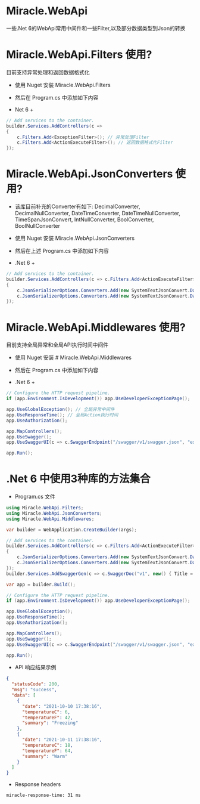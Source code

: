 # Miracle.WebApi
一些.Net 6的WebApi常用中间件和一些Filter,以及部分数据类型到Json的转换

# Miracle.WebApi.Filters 使用?

目前支持异常处理和返回数据格式化

* 使用 Nuget 安装 Miracle.WebApi.Filters
* 然后在 Program.cs 中添加如下内容

* Net 6 +
```csharp
// Add services to the container.
builder.Services.AddControllers(c =>
{
    c.Filters.Add<ExceptionFilter>(); // 异常处理Filter
    c.Filters.Add<ActionExecuteFilter>(); // 返回数据格式化Filter
});
```

# Miracle.WebApi.JsonConverters 使用?

* 该库目前补充的Converter有如下:
DecimalConverter, DecimalNullConverter, DateTimeConverter, DateTimeNullConverter, TimeSpanJsonConvert, IntNullConverter, BoolConverter, BoolNullConverter

* 使用 Nuget 安装 Miracle.WebApi.JsonConverters
* 然后在上述 Program.cs 中添加如下内容

* .Net 6 +
```csharp
// Add services to the container.
builder.Services.AddControllers(c => c.Filters.Add<ActionExecuteFilter>()).AddJsonOptions(c =>
{
    c.JsonSerializerOptions.Converters.Add(new SystemTextJsonConvert.DateTimeConverter());
    c.JsonSerializerOptions.Converters.Add(new SystemTextJsonConvert.DateTimeNullConverter());
});
```

# Miracle.WebApi.Middlewares 使用?

目前支持全局异常和全局API执行时间中间件

* 使用 Nuget 安装 # Miracle.WebApi.Middlewares
* 然后在 Program.cs 中添加如下内容

* .Net 6 +
```csharp
// Configure the HTTP request pipeline.
if (app.Environment.IsDevelopment()) app.UseDeveloperExceptionPage();

app.UseGlobalException(); // 全局异常中间件
app.UseResponseTime(); // 全局Action执行时间
app.UseAuthorization();

app.MapControllers();
app.UseSwagger();
app.UseSwaggerUI(c => c.SwaggerEndpoint("/swagger/v1/swagger.json", "example.api v1"));

app.Run();
```

# .Net 6 中使用3种库的方法集合

* Program.cs 文件

```csharp
using Miracle.WebApi.Filters;
using Miracle.WebApi.JsonConverters;
using Miracle.WebApi.Middlewares;

var builder = WebApplication.CreateBuilder(args);

// Add services to the container.
builder.Services.AddControllers(c => c.Filters.Add<ActionExecuteFilter>()).AddJsonOptions(c =>
{
    c.JsonSerializerOptions.Converters.Add(new SystemTextJsonConvert.DateTimeConverter());
    c.JsonSerializerOptions.Converters.Add(new SystemTextJsonConvert.DateTimeNullConverter());
});
builder.Services.AddSwaggerGen(c => c.SwaggerDoc("v1", new() { Title = "example.api", Version = "v1" }));

var app = builder.Build();

// Configure the HTTP request pipeline.
if (app.Environment.IsDevelopment()) app.UseDeveloperExceptionPage();

app.UseGlobalException();
app.UseResponseTime();
app.UseAuthorization();

app.MapControllers();
app.UseSwagger();
app.UseSwaggerUI(c => c.SwaggerEndpoint("/swagger/v1/swagger.json", "example.api v1"));

app.Run();
```
* API 响应结果示例
```json
{
  "statusCode": 200,
  "msg": "success",
  "data": [
    {
      "date": "2021-10-10 17:38:16",
      "temperatureC": 6,
      "temperatureF": 42,
      "summary": "Freezing"
    },
    {
      "date": "2021-10-11 17:38:16",
      "temperatureC": 18,
      "temperatureF": 64,
      "summary": "Warm"
    }
  ]
}
```
* Response headers
```
miracle-response-time: 31 ms 
```
